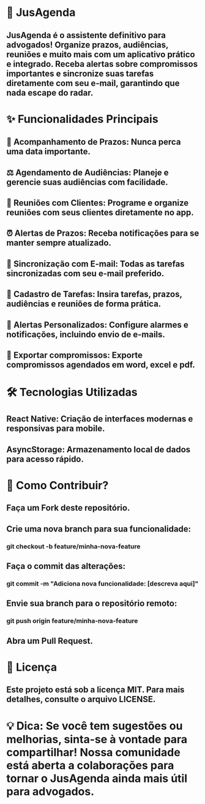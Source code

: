 # 📅 JusAgenda

## JusAgenda é o assistente definitivo para advogados! Organize prazos, audiências, reuniões e muito mais com um aplicativo prático e integrado. Receba alertas sobre compromissos importantes e sincronize suas tarefas diretamente com seu e-mail, garantindo que nada escape do radar.

# ✨ Funcionalidades Principais

## 📌 Acompanhamento de Prazos: Nunca perca uma data importante.
## ⚖️ Agendamento de Audiências: Planeje e gerencie suas audiências com facilidade.
## 👥 Reuniões com Clientes: Programe e organize reuniões com seus clientes diretamente no app.
## ⏰ Alertas de Prazos: Receba notificações para se manter sempre atualizado.
## 📧 Sincronização com E-mail: Todas as tarefas sincronizadas com seu e-mail preferido.
## 📝 Cadastro de Tarefas: Insira tarefas, prazos, audiências e reuniões de forma prática.
## 🔔 Alertas Personalizados: Configure alarmes e notificações, incluindo envio de e-mails.
## 🔔 Exportar compromissos: Exporte compromissos agendados em word, excel e pdf.

# 🛠️ Tecnologias Utilizadas

## React Native: Criação de interfaces modernas e responsivas para mobile.
## AsyncStorage: Armazenamento local de dados para acesso rápido.

# 🚀 Como Contribuir?

## Faça um Fork deste repositório.

## Crie uma nova branch para sua funcionalidade:
### git checkout -b feature/minha-nova-feature  

## Faça o commit das alterações:
### git commit -m "Adiciona nova funcionalidade: [descreva aqui]"  

## Envie sua branch para o repositório remoto:
### git push origin feature/minha-nova-feature  

## Abra um Pull Request.

# 📝 Licença

## Este projeto está sob a licença MIT. Para mais detalhes, consulte o arquivo LICENSE.

# 💡 Dica: Se você tem sugestões ou melhorias, sinta-se à vontade para compartilhar! Nossa comunidade está aberta a colaborações para tornar o JusAgenda ainda mais útil para advogados.
